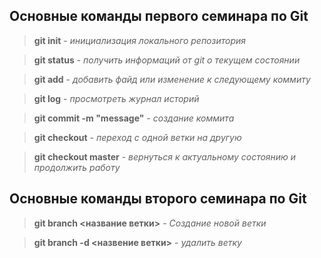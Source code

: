## Основные команды первого семинара по Git

> **git init** - *инициализация локального репозитория*

> **git status** - *получить информаций от git о текущем состоянии*

> **git add** - *добавить файд или изменение к следующему коммиту*

> **git log** - *просмотреть журнал историй*

> **git commit -m "message"** - *создание коммита*

> **git checkout** - *переход с одной ветки на другую*

> **git checkout master** - *вернуться к актуальному состоянию и продолжить работу*

## Основные команды второго семинара по Git

>**git branch <название ветки>** - *Создание новой ветки*

> **git branch -d <назвение ветки>** - *удалить ветку*
